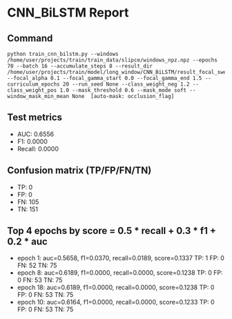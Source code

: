 # CNN_BiLSTM Report

## Command
```
python train_cnn_bilstm.py --windows /home/user/projects/train/train_data/slipce/windows_npz.npz --epochs 70 --batch 16 --accumulate_steps 8 --result_dir /home/user/projects/train/model/long_window/CNN_BiLSTM/result_focal_sweep/cw04_fg06 --focal_alpha 0.1 --focal_gamma_start 0.0 --focal_gamma_end 1.5 --curriculum_epochs 20 --run_seed None --class_weight_neg 1.2 --class_weight_pos 1.0 --mask_threshold 0.6 --mask_mode soft --window_mask_min_mean None  [auto-mask: occlusion_flag]
```

## Test metrics
- AUC: 0.6556
- F1: 0.0000
- Recall: 0.0000
## Confusion matrix (TP/FP/FN/TN)
- TP: 0
- FP: 0
- FN: 105
- TN: 151

## Top 4 epochs by score = 0.5 * recall + 0.3 * f1 + 0.2 * auc
- epoch 1: auc=0.5658, f1=0.0370, recall=0.0189, score=0.1337  TP: 1 FP: 0 FN: 52 TN: 75
- epoch 8: auc=0.6189, f1=0.0000, recall=0.0000, score=0.1238  TP: 0 FP: 0 FN: 53 TN: 75
- epoch 18: auc=0.6189, f1=0.0000, recall=0.0000, score=0.1238  TP: 0 FP: 0 FN: 53 TN: 75
- epoch 10: auc=0.6164, f1=0.0000, recall=0.0000, score=0.1233  TP: 0 FP: 0 FN: 53 TN: 75
